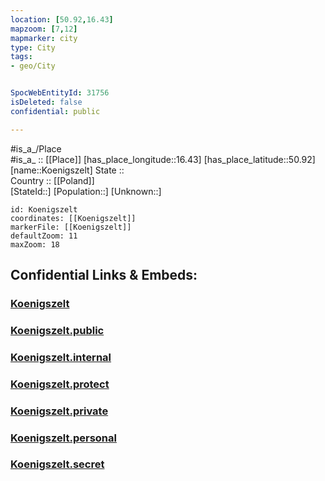 ```yaml
---
location: [50.92,16.43] 
mapzoom: [7,12] 
mapmarker: city 
type: City
tags:
- geo/City


SpocWebEntityId: 31756
isDeleted: false
confidential: public

---
```

#is_a_/Place  
#is_a_ :: [[Place]] 
[has_place_longitude::16.43] 
[has_place_latitude::50.92] 
[name::Koenigszelt] 
State ::  
Country :: [[Poland]]  
[StateId::] 
[Population::] 
[Unknown::] 


```leaflet
id: Koenigszelt
coordinates: [[Koenigszelt]] 
markerFile: [[Koenigszelt]] 
defaultZoom: 11 
maxZoom: 18
```


## Confidential Links & Embeds: 

### [Koenigszelt](/_Standards/Earth/Continent/Europe/Europe~East/Poland/Provinces~Poland/Lower_Silesian/City/Koenigszelt.md) 

### [Koenigszelt.public](/_public/Earth/Continent/Europe/Europe~East/Poland/Provinces~Poland/Lower_Silesian/City/Koenigszelt.public.md) 

### [Koenigszelt.internal](/_internal/Earth/Continent/Europe/Europe~East/Poland/Provinces~Poland/Lower_Silesian/City/Koenigszelt.internal.md) 

### [Koenigszelt.protect](/_protect/Earth/Continent/Europe/Europe~East/Poland/Provinces~Poland/Lower_Silesian/City/Koenigszelt.protect.md) 

### [Koenigszelt.private](/_private/Earth/Continent/Europe/Europe~East/Poland/Provinces~Poland/Lower_Silesian/City/Koenigszelt.private.md) 

### [Koenigszelt.personal](/_personal/Earth/Continent/Europe/Europe~East/Poland/Provinces~Poland/Lower_Silesian/City/Koenigszelt.personal.md) 

### [Koenigszelt.secret](/_secret/Earth/Continent/Europe/Europe~East/Poland/Provinces~Poland/Lower_Silesian/City/Koenigszelt.secret.md)

